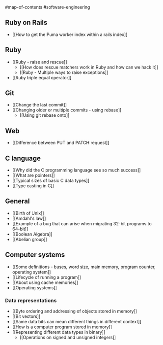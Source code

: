 #map-of-contents #software-engineering 

## Ruby on Rails
- [[How to get the Puma worker index within a rails index]]

## Ruby
- [[Ruby - raise and rescue]]
	- [[How does rescue matchers work in Ruby and how can we hack it]]
	- [[Ruby - Multiple ways to raise exceptions]]
 - [[Ruby triple equal operator]]

## Git
- [[Change the last commit]]
- [[Changing older or multiple commits - using rebase]]
	- [[Using git rebase onto]]

## Web
- [[Difference between PUT and PATCH request]]

## C language
- [[Why did the C programming language see so much success]]
- [[What are pointers]]
- [[Typical sizes of basic C data types]]
- [[Type casting in C]]

## General
- [[Birth of Unix]]
- [[Amdahl's law]]
- [[Example of a bug that can arise when migrating 32-bit programs to 64-bit]]
- [[Boolean Algebra]]
- [[Abelian group]]

## Computer systems
- [[Some definitions - buses, word size, main memory, program counter, operating system]]
- [[Lifecycle of running a program]]
- [[About using cache memories]]
- [[Operating systems]]

### Data representations
- [[Byte ordering and addressing of objects stored in memory]]
- [[Bit vectors]]
- [[Same data bits can mean different things in different context]]
- [[How is a computer program stored in memory]]
- [[Representing different data types in binary]]
	- [[Operations on signed and unsigned integers]]